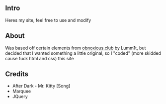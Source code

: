 ## Intro
Heres my site, feel free to use and modify

## About
Was based off certain elements from <a href="https://github.com/Lumm1t/obnoxious.club">obnoxious.club</a> by Lumm1t, but decided that I wanted something a little original, so I "coded" (more skidded cause fuck html and css) this site

## Credits
* After Dark - Mr. Kitty [Song]
* Marquee
* JQuery
